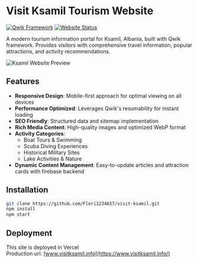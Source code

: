 # Visit Ksamil Tourism Website

[![Qwik Framework](https://img.shields.io/badge/-Qwik-%235C2D91?style=flat-square)](https://qwik.builder.io/)
[![Website Status](https://img.shields.io/website?url=https%3A%2F%2Fwww.visitksamil.info)](https://www.visitksamil.info)

A modern tourism information portal for Ksamil, Albania, built with Qwik framework. Provides visitors with comprehensive travel information, popular attractions, and activity recommendations.

![Ksamil Website Preview](https://res.cloudinary.com/doy1hhgfw/image/upload/v1741877206/ksamil-islands_uazbke_ouecwt.webp)

## Features

- **Responsive Design**: Mobile-first approach for optimal viewing on all devices
- **Performance Optimized**: Leverages Qwik's resumability for instant loading
- **SEO Friendly**: Structured data and sitemap implementation
- **Rich Media Content**: High-quality images and optimized WebP format
- **Activity Categories**:
  - Boat Tours & Swimming
  - Scuba Diving Experiences
  - Historical Military Sites
  - Lake Activities & Nature
- **Dynamic Content Management**: Easy-to-update articles and attraction cards with firebase backend

## Installation

```bash
git clone https://github.com/Flori1234657/visit-ksamil.git
npm install
npm start
```

## Deployment

This site is deployed in Vercel <br/>
Production url: [www.visitksamil.info](https://www.visitksamil.info/)
